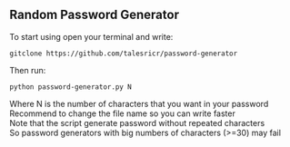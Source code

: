 ## Random Password Generator
To start using open your terminal and write:
```shell
gitclone https://github.com/talesricr/password-generator
```
Then run:
```shell
python password-generator.py N
```
Where N is the number of characters that you want in your password<br>
Recommend to change the file name so you can write faster<br>
Note that the script generate password without repeated characters<br>
So password generators with big numbers of characters (>=30) may fail
